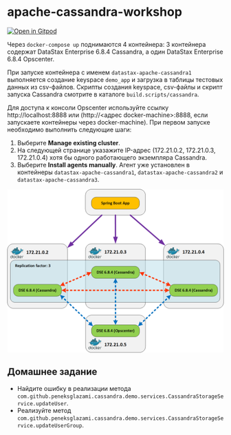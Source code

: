 # apache-cassandra-workshop
[![Open in Gitpod](https://gitpod.io/button/open-in-gitpod.svg)](https://gitpod.io/#https://github.com/peneksglazami/apache-cassandra-workshop)

Через `docker-compose up` поднимаются 4 контейнера: 3 контейнера содержат DataStax Enterprise 6.8.4 Cassandra, а один
DataStax Enterprise 6.8.4 Opscenter.

При запуске контейнера с именем `datastax-apache-cassandra1` выполняется создание keyspace `demo_app` и загрузка в таблицы
тестовых данных из csv-файлов.
Скрипты создания keyspace, csv-файлы и скрипт запуска Cassandra смотрите в каталоге `build.scripts/cassandra`.

Для доступа к консоли Opscenter используйте ссылку http://localhost:8888 или (http://<адрес docker-machine>:8888, если
запускаете контейнеры через docker-machine).
При первом запуске необходимо выполнить следующие шаги:

1. Выберите **Manage existing cluster**.
2. На следующей странице указажите IP-адрес (172.21.0.2, 172.21.0.3, 172.21.0.4) хотя бы одного работающего экземпляра
Cassandra.
3. Выберите **Install agents manually**. Агент уже установлен в контейнеры `datastax-apache-cassandra1`,
`datastax-apache-cassandra2` и `datastax-apache-cassandra3`.

![deployment](./img/deployment.png) 

## Домашнее задание
* Найдите ошибку в реализации метода `com.github.peneksglazami.cassandra.demo.services.CassandraStorageService.updateUser`.
* Реализуйте метод `com.github.peneksglazami.cassandra.demo.services.CassandraStorageService.updateUserGroup`.